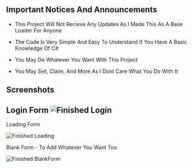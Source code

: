 Important Notices And Announcements
------------------------------------------------------------------------------------------------------------
- This Project Will Not Recieve Any Updates As I Made This As A Base Loader For Anyone

- The Code Is Very Simple And Easy To Understand If You Have A Basic Knowledge Of C#

- You May Do Whatever You Want With This Project

- You May Sell, Claim, And More As I Dont Care What You Do With It

Screenshots
-------------------------------------------------------------------------------------------------------------
Login Form
![Finished Login](https://user-images.githubusercontent.com/83477843/146829356-6ccf8cc9-543b-4fa9-ba5e-457b3ccb0ae6.png)
-------------------------------------------------------------------------------------------------------------

Loading Form

![Finished Loading](https://user-images.githubusercontent.com/83477843/146829385-f24a5203-3cbb-4900-a188-d459d133f8f9.png)

Blank Form - To Add Whatever You Want Too

![Finished BlankForm](https://user-images.githubusercontent.com/83477843/146829416-8d19cf90-aed0-4734-ad37-f6d5ee919463.png)

